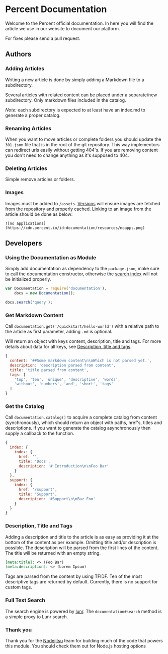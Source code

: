 # Percent Documentation

Welcome to the Percent official documentation. In here you will find the article we use in our website to document our platform.

For fixes please send a pull request.

## Authors

### Adding Articles

Writing a new article is done by simply adding a Markdown file to a subdirectory.

Several articles with related content can be placed under a separate/new subdirectory. Only markdown files included in the catalog.

*Note:* each subdirectory is expected to at least have an index.md to generate a proper catalog.

### Renaming Articles

When you want to move articles or complete folders you should update the `301.json` file that is in the root of the git repository. This way implementors can redirect urls easily without getting 404's. If you are removing content you don't need to change anything as it's supposed to 404.

### Deleting Articles

Simple remove articles or folders.

### Images

Images must be added to `/assets`. [Versions][versions] will ensure images are fetched from the repository and properly cached. Linking to an image from the article should be done as below:

```
![no applications](https://cdn.percent.io/id:documentation/resources/noapps.png)
```

## Developers

### Using the Documentation as Module

Simply add documentation as dependency to the `package.json`, make sure to call the documentation constructor, otherwise the [search index][lunr] will not be initialized properly.

``` javascript
var Documentation = require('documentation'),
    docs = new Documentation();

docs.search('query');
```

### Get Markdown Content

Call `documentation.get('/quickstart/hello-world')` with a relative path to the article as first parameter, adding `.md` is optional.

Will return an object with keys content, description, title and tags. For more details about data for all keys, see [Description, title and tags][description].

``` javascript
{
  content: '##Some markdown content\n\nWhich is not parsed yet.',
  description: 'description parsed from content',
  title: 'title parsed from content',
  tags: [
    'top', 'ten', 'unique', 'descriptive', 'words',
    'without', 'numbers', 'and', 'short', 'tags'
  ]
}
```

[description]: #description-title-and-tags

### Get the Catalog

Call `documentation.catalog()` to acquire a complete catalog from content (synchronously), which should return an object with paths, href's, titles and descriptions. If you want to generate the catalog asynchronously then supply a callback to the function.

``` javascript
{
  index: {
    index: {
      href: '',
      title: 'Docs',
      description: '# Introduction\n\nFoo Bar'
    }
  },
  support: {
    index: {
      href: '/support',
      title: 'Support',
      description: '#Support\n\nBaz Foo'
    }
  }
}
```

### Description, Title and Tags

Adding a description and title to the article is as easy as providing it at the bottom of the content as per example. Omitting title and/or description is possible. The description will be parsed from the first lines of the content. The title will be returned with an empty string.

``` markdown
[meta:title]: <> (Foo Bar)
[meta:description]: <> (Lorem Ipsum)
```

Tags are parsed from the content by using TFIDF. Ten of the most descriptive tags are returned by default. Currently, there is no support for custom tags.

### Full Text Search

The search engine is powered by [lunr]. The `documentation#search` method is a simple proxy to Lunr search.

### Thank you

Thank you for the [Nodejitsu](https://nodejitsu.com) team for building much of the code that powers this module. You should check them out for Node.js hosting options

[lunr]: https://github.com/olivernn/lunr.js
[versions]: http://versions.nodejitsu.com
